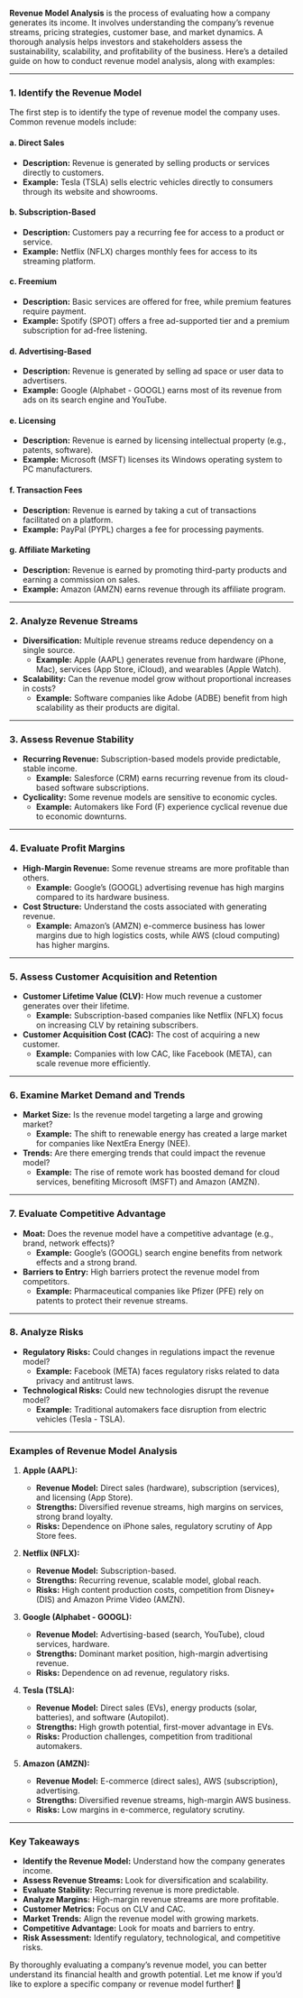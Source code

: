 **Revenue Model Analysis** is the process of evaluating how a company generates its income. It involves understanding the company’s revenue streams, pricing strategies, customer base, and market dynamics. A thorough analysis helps investors and stakeholders assess the sustainability, scalability, and profitability of the business. Here’s a detailed guide on how to conduct revenue model analysis, along with examples:

---

### **1. Identify the Revenue Model**
   The first step is to identify the type of revenue model the company uses. Common revenue models include:

   #### **a. Direct Sales**
   - **Description:** Revenue is generated by selling products or services directly to customers.
   - **Example:** Tesla (TSLA) sells electric vehicles directly to consumers through its website and showrooms.

   #### **b. Subscription-Based**
   - **Description:** Customers pay a recurring fee for access to a product or service.
   - **Example:** Netflix (NFLX) charges monthly fees for access to its streaming platform.

   #### **c. Freemium**
   - **Description:** Basic services are offered for free, while premium features require payment.
   - **Example:** Spotify (SPOT) offers a free ad-supported tier and a premium subscription for ad-free listening.

   #### **d. Advertising-Based**
   - **Description:** Revenue is generated by selling ad space or user data to advertisers.
   - **Example:** Google (Alphabet - GOOGL) earns most of its revenue from ads on its search engine and YouTube.

   #### **e. Licensing**
   - **Description:** Revenue is earned by licensing intellectual property (e.g., patents, software).
   - **Example:** Microsoft (MSFT) licenses its Windows operating system to PC manufacturers.

   #### **f. Transaction Fees**
   - **Description:** Revenue is earned by taking a cut of transactions facilitated on a platform.
   - **Example:** PayPal (PYPL) charges a fee for processing payments.

   #### **g. Affiliate Marketing**
   - **Description:** Revenue is earned by promoting third-party products and earning a commission on sales.
   - **Example:** Amazon (AMZN) earns revenue through its affiliate program.

---

### **2. Analyze Revenue Streams**
   - **Diversification:** Multiple revenue streams reduce dependency on a single source.
     - **Example:** Apple (AAPL) generates revenue from hardware (iPhone, Mac), services (App Store, iCloud), and wearables (Apple Watch).
   - **Scalability:** Can the revenue model grow without proportional increases in costs?
     - **Example:** Software companies like Adobe (ADBE) benefit from high scalability as their products are digital.

---

### **3. Assess Revenue Stability**
   - **Recurring Revenue:** Subscription-based models provide predictable, stable income.
     - **Example:** Salesforce (CRM) earns recurring revenue from its cloud-based software subscriptions.
   - **Cyclicality:** Some revenue models are sensitive to economic cycles.
     - **Example:** Automakers like Ford (F) experience cyclical revenue due to economic downturns.

---

### **4. Evaluate Profit Margins**
   - **High-Margin Revenue:** Some revenue streams are more profitable than others.
     - **Example:** Google’s (GOOGL) advertising revenue has high margins compared to its hardware business.
   - **Cost Structure:** Understand the costs associated with generating revenue.
     - **Example:** Amazon’s (AMZN) e-commerce business has lower margins due to high logistics costs, while AWS (cloud computing) has higher margins.

---

### **5. Assess Customer Acquisition and Retention**
   - **Customer Lifetime Value (CLV):** How much revenue a customer generates over their lifetime.
     - **Example:** Subscription-based companies like Netflix (NFLX) focus on increasing CLV by retaining subscribers.
   - **Customer Acquisition Cost (CAC):** The cost of acquiring a new customer.
     - **Example:** Companies with low CAC, like Facebook (META), can scale revenue more efficiently.

---

### **6. Examine Market Demand and Trends**
   - **Market Size:** Is the revenue model targeting a large and growing market?
     - **Example:** The shift to renewable energy has created a large market for companies like NextEra Energy (NEE).
   - **Trends:** Are there emerging trends that could impact the revenue model?
     - **Example:** The rise of remote work has boosted demand for cloud services, benefiting Microsoft (MSFT) and Amazon (AMZN).

---

### **7. Evaluate Competitive Advantage**
   - **Moat:** Does the revenue model have a competitive advantage (e.g., brand, network effects)?
     - **Example:** Google’s (GOOGL) search engine benefits from network effects and a strong brand.
   - **Barriers to Entry:** High barriers protect the revenue model from competitors.
     - **Example:** Pharmaceutical companies like Pfizer (PFE) rely on patents to protect their revenue streams.

---

### **8. Analyze Risks**
   - **Regulatory Risks:** Could changes in regulations impact the revenue model?
     - **Example:** Facebook (META) faces regulatory risks related to data privacy and antitrust laws.
   - **Technological Risks:** Could new technologies disrupt the revenue model?
     - **Example:** Traditional automakers face disruption from electric vehicles (Tesla - TSLA).

---

### **Examples of Revenue Model Analysis**

1. **Apple (AAPL):**
   - **Revenue Model:** Direct sales (hardware), subscription (services), and licensing (App Store).
   - **Strengths:** Diversified revenue streams, high margins on services, strong brand loyalty.
   - **Risks:** Dependence on iPhone sales, regulatory scrutiny of App Store fees.

2. **Netflix (NFLX):**
   - **Revenue Model:** Subscription-based.
   - **Strengths:** Recurring revenue, scalable model, global reach.
   - **Risks:** High content production costs, competition from Disney+ (DIS) and Amazon Prime Video (AMZN).

3. **Google (Alphabet - GOOGL):**
   - **Revenue Model:** Advertising-based (search, YouTube), cloud services, hardware.
   - **Strengths:** Dominant market position, high-margin advertising revenue.
   - **Risks:** Dependence on ad revenue, regulatory risks.

4. **Tesla (TSLA):**
   - **Revenue Model:** Direct sales (EVs), energy products (solar, batteries), and software (Autopilot).
   - **Strengths:** High growth potential, first-mover advantage in EVs.
   - **Risks:** Production challenges, competition from traditional automakers.

5. **Amazon (AMZN):**
   - **Revenue Model:** E-commerce (direct sales), AWS (subscription), advertising.
   - **Strengths:** Diversified revenue streams, high-margin AWS business.
   - **Risks:** Low margins in e-commerce, regulatory scrutiny.

---

### **Key Takeaways**
- **Identify the Revenue Model:** Understand how the company generates income.
- **Assess Revenue Streams:** Look for diversification and scalability.
- **Evaluate Stability:** Recurring revenue is more predictable.
- **Analyze Margins:** High-margin revenue streams are more profitable.
- **Customer Metrics:** Focus on CLV and CAC.
- **Market Trends:** Align the revenue model with growing markets.
- **Competitive Advantage:** Look for moats and barriers to entry.
- **Risk Assessment:** Identify regulatory, technological, and competitive risks.

By thoroughly evaluating a company’s revenue model, you can better understand its financial health and growth potential. Let me know if you’d like to explore a specific company or revenue model further! 🚀